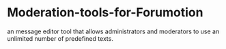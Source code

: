 # Moderation-tools-for-Forumotion
an message editor tool that allows administrators and moderators to use an unlimited number of predefined texts.
